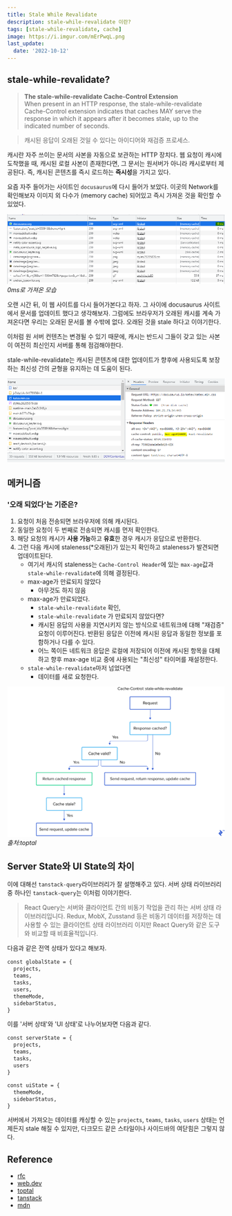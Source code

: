 ```yaml
---
title: Stale While Revalidate
description: stale-while-revalidate 이란?
tags: [stale-while-revalidate, cache]
image: https://i.imgur.com/mErPwqL.png
last_update:
  date: '2022-10-12'
---
```


## stale-while-revalidate?

> **The stale-while-revalidate Cache-Control Extension**  
> When present in an HTTP response, the stale-while-revalidate Cache-Control extension indicates that caches MAY serve the response in which it appears after it becomes stale, up to the indicated number of seconds.

> 캐시된 응답이 오래된 것일 수 있다는 아이디어와 재검증 프로세스.

캐시란 자주 쓰이는 문서의 사본을 자동으로 보관하는 HTTP 장치다. 웹 요청이 캐시에 도착했을 때, 캐시된 로컬 사본이 존재한다면, 그 문서는 원서버가 아니라 캐시로부터 제공된다. 즉, 캐시된 콘텐츠를 즉시 로드하는 **즉시성**을 가지고 있다.

요즘 자주 들어가는 사이트인 `docusaurus`에 다시 들어가 보았다. 이곳의 Network를 확인해보자 이미지 외 다수가 (memory cache) 되어있고 즉시 가져온 것을 확인할 수 있었다.

![0ms로 가져온 모습](./images/cashe1.png)
_0ms로 가져온 모습_

오랜 시간 뒤, 이 웹 사이트를 다시 들어가본다고 하자. 그 사이에 docusaurus 사이트에서 문서를 업데이트 했다고 생각해보자. 그럼에도 브라우저가 오래된 캐시를 계속 가져온다면 우리는 오래된 문서를 볼 수밖에 없다. 오래된 것을 stale 하다고 이야기한다.

이처럼 원 서버 컨텐츠는 변경될 수 있기 때문에, 캐시는 반드시 그들이 갖고 있는 사본이 여전히 최신인지 서버를 통해 점검해야한다.

stale-while-revalidate는 캐시된 콘텐츠에 대한 업데이트가 향후에 사용되도록 보장하는 최신성 간의 균형을 유지하는 데 도움이 된다.

![Cache-Control을 확인해보자](./images/cashe3.png)

## 메커니즘

### '오래 되었다'는 기준은?

1. 요청이 처음 전송되면 브라우저에 의해 캐시된다.
2. 동일한 요청이 두 번째로 전송되면 캐시를 먼저 확인한다.
3. 해당 요청의 캐시가 **사용 가능**하고 **유효**한 경우 캐시가 응답으로 반환한다.
4. 그런 다음 캐시에 staleness(\*오래된)가 있는지 확인하고 staleness가 발견되면 업데이트된다.
   - 여기서 캐시의 staleness는 `Cache-Control Header`에 있는 `max-age`값과 `stale-while-revalidate`에 의해 결정된다.
   - max-age가 만료되지 않았다
     - 아무것도 하지 않음
   - max-age가 만료되었다.
     - `stale-while-revalidate` 확인,
     - `stale-while-revalidate` 가 만료되지 않았다면?
     - 캐시된 응답의 사용을 지연시키지 않는 방식으로 네트워크에 대해 "재검증" 요청이 이루어진다. 반환된 응답은 이전에 캐시된 응답과 동일한 정보를 포함하거나 다를 수 있다.
     - 어느 쪽이든 네트워크 응답은 로컬에 저장되어 이전에 캐시된 항목을 대체하고 향후 max-age 비교 중에 사용되는 "최신성" 타이머를 재설정한다.
   - `stale-while-revalidate`마저 넘었다면
     - 데이터를 새로 요청한다.

![매커니즘](./images/cashe2.png)
_출처:toptal_

## Server State와 UI State의 차이

이에 대해선 `tanstack-query`라이브러리가 잘 설명해주고 있다. 서버 상태 라이브러리 중 하나인 `tanstack-query`는 이처럼 이야기한다.

> React Query는 서버와 클라이언트 간의 비동기 작업을 관리 하는 서버 상태 라이브러리입니다.
> Redux, MobX, Zusstand 등은 비동기 데이터를 저장하는 데 사용할 수 있는 클라이언트 상태 라이브러리 이지만 React Query와 같은 도구와 비교할 때 비효율적입니다.

다음과 같은 전역 상태가 있다고 해보자.

```
const globalState = {
  projects,
  teams,
  tasks,
  users,
  themeMode,
  sidebarStatus,
}
```

이를 '서버 상태'와 'UI 상태'로 나누어보자면 다음과 같다.

```
const serverState = {
  projects,
  teams,
  tasks,
  users
}
```

```
const uiState = {
  themeMode,
  sidebarStatus,
}
```

서버에서 가져오는 데이터를 캐싱할 수 있는 `projects`, `teams`, `tasks`, `users` 상태는 언제든지 stale 해질 수 있지만, 다크모드 같은 스타일이나 사이드바의 여닫힘은 그렇지 않다.

## Reference

- [rfc](https://www.rfc-editor.org/rfc/rfc5861#section-3)
- [web.dev](https://web.dev/stale-while-revalidate/)
- [toptal](https://www.toptal.com/react-hooks/stale-while-revalidate)
- [tanstack](https://tanstack.com/query/v4/docs/guides/does-this-replace-client-state?from=reactQueryV3&original=https://react-query-v3.tanstack.com/guides/does-this-replace-client-state)
- [mdn](https://developer.mozilla.org/en-US/docs/Web/HTTP/Headers/Cache-Control)
